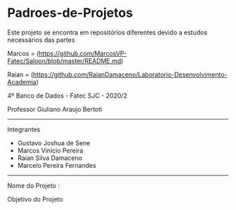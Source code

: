 # Padroes-de-Projetos 

Este projeto se encontra em repositórios diferentes devido a estudos necessários das partes

Marcos = (https://github.com/MarcosVP-Fatec/Saloon/blob/master/README.md) 

Raian = (https://github.com/RaianDamaceno/Laboratorio-Desenvolvimento-Academia)

4º Banco de Dados - Fatec SJC - 2020/2

Professor Giuliano Araujo Bertoti

---------------------------------------------------------------
Integrantes
- Gustavo Joshua de Sene
- Marcos Vinicio Pereira
- Raian Silva Damaceno
- Marcelo Pereira Fernandes

---------------------------------------------------------------
Nome do Projeto : 

Objetivo do Projeto

